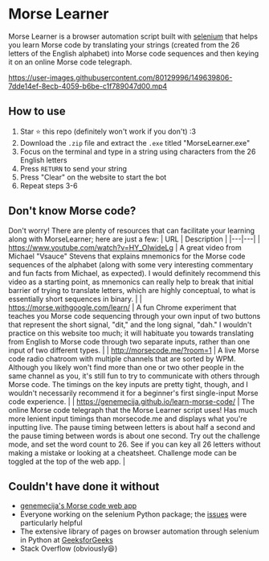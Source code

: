 # Morse Learner
Morse Learner is a browser automation script built with [selenium](https://www.selenium.dev/) that helps you learn Morse code by translating your strings (created from the 26
letters of the English alphabet) into Morse code sequences and then keying it on an online Morse code telegraph. 

https://user-images.githubusercontent.com/80129996/149639806-7dde14ef-8ecb-4059-b6be-c1f789047d00.mp4

## How to use
1. Star :star: this repo (definitely won't work if you don't) :3
2. Download the `.zip` file and extract the `.exe` titled "MorseLearner.exe"
3. Focus on the terminal and type in a string using characters from the 26 English letters
4. Press `RETURN` to send your string
5. Press "Clear" on the website to start the bot
6. Repeat steps 3-6

## Don't know Morse code?
Don't worry! There are plenty of resources that can facilitate your learning along with MorseLearner; here are just a few:
| URL | Description |
|---|---|
| https://www.youtube.com/watch?v=HY_OIwideLg | A great video from Michael "Vsauce" Stevens that explains mnemonics for the Morse code sequences of the alphabet (along with some very interesting commentary and fun facts from Michael, as expected). I would definitely recommend this video as a starting point, as mnemonics can really help to break that initial barrier of trying to translate letters, which are highly conceptual, to what is essentially short sequences in binary. |
| https://morse.withgoogle.com/learn/ | A fun Chrome experiment that teaches you Morse code sequencing through your own input of two buttons that represent the short signal, "dit," and the long signal, "dah." I wouldn't practice on this website too much; it will habituate you towards translating from English to Morse code through two separate inputs, rather than one input of two different types. |
| http://morsecode.me/?room=1 | A live Morse code radio chatroom with multiple channels that are sorted by WPM. Although you likely won't find more than one or two other people in the same channel as you, it's still fun to try to communicate with others through Morse code. The timings on the key inputs are pretty tight, though, and I wouldn't necessarily recommend it for a beginner's first single-input Morse code experience. |
| https://genemecija.github.io/learn-morse-code/ | The online Morse code telegraph that the Morse Learner script uses! Has much more lenient input timings than morsecode.me and displays what you're inputting live. The pause timing between letters is about half a second and the pause timing between words is about one second. Try out the challenge mode, and set the word count to 26. See if you can key all 26 letters without making a mistake or looking at a cheatsheet. Challenge mode can be toggled at the top of the web app. |

## Couldn't have done it without
- [genemecija's Morse code web app](https://github.com/genemecija/learn-morse-code)
- Everyone working on the selenium Python package; the [issues](https://github.com/SeleniumHQ/selenium/issues) were particularly helpful
- The extensive library of pages on browser automation through selenium in Python at [GeeksforGeeks](https://www.geeksforgeeks.org/browser-automation-using-selenium/)
- Stack Overflow (obviously:laughing:)
